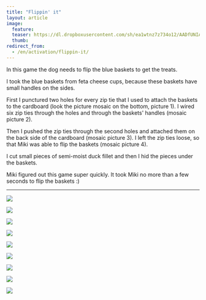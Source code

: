 ```yaml
---
title: "Flippin' it"
layout: article
image:
  feature:
  teaser: https://dl.dropboxusercontent.com/sh/ea1wtnz7z734o12/AADfUNIAHfQ_ifzW8z_qPieua/aktivointi/flippailu/DS060441-245px.jpg
  thumb:
redirect_from:
  - /en/activation/flippin-it/
---
```


In this game the dog needs to flip the blue baskets to get the treats.

I took the blue baskets from feta cheese cups, because these baskets have small handles on the sides.

First I punctured two holes for every zip tie that I used to attach the baskets to the cardboard (look the picture mosaic on the bottom, picture 1). I wired six zip ties through the holes and through the baskets' handles (mosaic picture 2).

Then I pushed the zip ties through the second holes and attached them on the back side of the cardboard (mosaic picture 3). I left the zip ties loose, so that Miki was able to flip the baskets (mosaic picture 4).

I cut small pieces of semi-moist duck fillet and then I hid the pieces under the baskets.

Miki figured out this game super quickly. It took Miki no more than a few seconds to flip the baskets :)

---

[![](https://dl.dropboxusercontent.com/sh/ea1wtnz7z734o12/AAAHDgmg9sIJGvJIlBrWW0uSa/aktivointi/flippailu/DS06021-800px.jpg)](https://dl.dropboxusercontent.com/sh/ea1wtnz7z734o12/AACxueSH1jID9X3k9zM_XWNPa/aktivointi/flippailu/DS06021.jpg)

[![](https://dl.dropboxusercontent.com/sh/ea1wtnz7z734o12/AACbwAc5As9Rv0ZEhEnET0hIa/aktivointi/flippailu/DS06072-800px.jpg)](https://dl.dropboxusercontent.com/sh/ea1wtnz7z734o12/AAC1jE7o_g1Qk7cFrjyGu4N9a/aktivointi/flippailu/DS06072.jpg)

[![](https://dl.dropboxusercontent.com/sh/ea1wtnz7z734o12/AAAdcIWGvk8R4tyxlN_-41N7a/aktivointi/flippailu/DS06074-800px.jpg)](https://dl.dropboxusercontent.com/sh/ea1wtnz7z734o12/AACkO--Ab3Wla5fxImfc8z_Qa/aktivointi/flippailu/DS06074.jpg)

[![](https://dl.dropboxusercontent.com/sh/ea1wtnz7z734o12/AABmPC0LjuXs5zcOuZhLk607a/aktivointi/flippailu/DS06075-800px.jpg)](https://dl.dropboxusercontent.com/sh/ea1wtnz7z734o12/AADsp4HFiY821fqdas_Nmy6ha/aktivointi/flippailu/DS06075.jpg)

[![](https://dl.dropboxusercontent.com/sh/ea1wtnz7z734o12/AAB3hzZ0kQMg1Mw89gD_HX51a/aktivointi/flippailu/DS06078-800px.jpg)](https://dl.dropboxusercontent.com/sh/ea1wtnz7z734o12/AAALAsXG2V_bq6E7S-Aqb-mNa/aktivointi/flippailu/DS06078.jpg)

[![](https://dl.dropboxusercontent.com/sh/ea1wtnz7z734o12/AAD4atAwQgI2pAgI5PfFbV8Za/aktivointi/flippailu/DS06029-800px.jpg)](https://dl.dropboxusercontent.com/sh/ea1wtnz7z734o12/AAC_GKaeUPyM3x8jUrkeVyHqa/aktivointi/flippailu/DS06029.jpg)

[![](https://dl.dropboxusercontent.com/sh/ea1wtnz7z734o12/AABHLI1M6eYHS3S7lSFEydrRa/aktivointi/flippailu/DS06042-800px.jpg)](https://dl.dropboxusercontent.com/sh/ea1wtnz7z734o12/AACulQ7yy8RdYa4_EAPQmJpaa/aktivointi/flippailu/DS06042.jpg)

[![](https://dl.dropboxusercontent.com/sh/ea1wtnz7z734o12/AAAjQD7OOdkKwBpJ3kQ003eOa/aktivointi/flippailu/DS06044-800px.jpg)](https://dl.dropboxusercontent.com/sh/ea1wtnz7z734o12/AACf7zyWNSWwmXlsKCXVvPoya/aktivointi/flippailu/DS06044.jpg)

[![](https://dl.dropboxusercontent.com/sh/ea1wtnz7z734o12/AAB3PBJ4UXnHmhlMGwAvEj6ha/aktivointi/flippailu/Kollaasi_flip-800px.jpg)](https://dl.dropboxusercontent.com/sh/ea1wtnz7z734o12/AAD9nKORSLfL1lQWQYF-nkbLa/aktivointi/flippailu/Kollaasi_flip.jpg)
